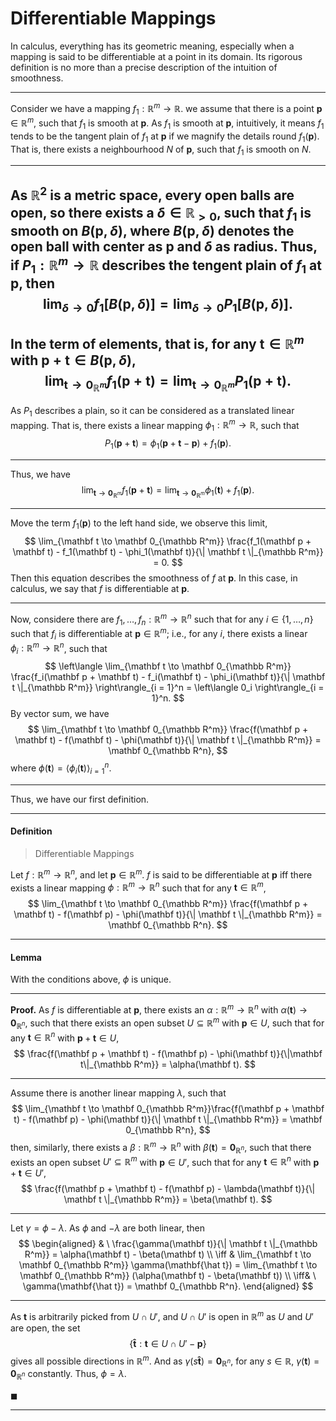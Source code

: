 # Differentiable Mappings

In calculus, everything has its geometric meaning, especially when a mapping is said to be differentiable at a point in its domain. Its rigorous definition is no more than a precise description of the intuition of smoothness.

---

Consider we have a mapping $f_1: \mathbb R^m \to \mathbb R$. we assume that there is a point $\mathbf p \in \mathbb R^m$, such that $f_1$ is smooth at $\mathbf p$. As $f_1$ is smooth at $\mathbf p$, intuitively, it means $f_1$ tends to be the tangent plain of $f_1$ at $\mathbf p$ if we magnify the details round $f_1(\mathbf p)$. That is, there exists a neighbourhood $N$ of $\mathbf p$, such that $f_1$ is smooth on $N$.

---

As $\mathbb R^2$ is a metric space, every open balls are open, so there exists a $\delta \in \mathbb R_{> 0}$, such that $f_1$ is smooth on $B(\mathbf p, \delta)$, where $B(\mathbf p , \delta)$ denotes the open ball with center as $\mathbf p$ and $\delta$ as radius. Thus, if $P_1: \mathbb R^m \to \mathbb R$ describes the tengent plain of $f_1$ at $\mathbf p$, then
$$
\lim_{\delta \to 0} f_1[B(\mathbf p , \delta)] = \lim_{\delta \to 0} P_1[B(\mathbf p, \delta)].
$$
---

In the term of elements, that is, for any $\mathbf t \in \mathbb R^m$ with $\mathbf p + \mathbf t \in B(\mathbf p, \delta)$,
$$
\lim_{\mathbf t \to \mathbf 0_{\mathbb R^m}} f_1(\mathbf p + \mathbf t) = \lim_{\mathbf t \to \mathbf 0_{\mathbb R^m}} P_1(\mathbf p + \mathbf t).
$$
---

As $P_1$ describes a plain, so it can be considered as a translated linear mapping. That is, there exists a linear mapping $\phi_1: \mathbb R^m \to \mathbb R$, such that
$$
P_1(\mathbf p + \mathbf t) = \phi_1 (\mathbf p + \mathbf t - \mathbf p) + f_1(\mathbf p).
$$

---

Thus, we have
$$
\lim_{\mathbf t \to \mathbf 0_{\mathbb R^m}} f_1(\mathbf p + \mathbf t) = \lim_{\mathbf t \to \mathbf 0_{\mathbb R^m}} \phi_1 (\mathbf t) + f_1(\mathbf p).
$$

---

Move the term $f_1(\mathbf p)$ to the left hand side, we observe this limit,
$$
\lim_{\mathbf t \to \mathbf 0_{\mathbb R^m}} \frac{f_1(\mathbf p + \mathbf t) - f_1(\mathbf t) - \phi_1(\mathbf t)}{\| \mathbf t \|_{\mathbb R^m}} = 0.
$$
Then this equation describes the smoothness of $f$ at $\mathbf p$. In this case, in calculus, we say that $f$ is differentiable at $\mathbf p$.

---

Now, considere there are $f_1, \ldots, f_n: \mathbb R^m \to \mathbb R^n$ such that for any $i \in \{1, \ldots, n\}$ such that $f_i$ is differentiable at $\mathbf p \in \mathbb R^m$; i.e., for any $i$, there exists a linear $\phi_i: \mathbb R^m \to \mathbb R^n$, such that
$$
\left\langle \lim_{\mathbf t \to \mathbf 0_{\mathbb R^m}} \frac{f_i(\mathbf p + \mathbf t) - f_i(\mathbf t) - \phi_i(\mathbf t)}{\| \mathbf t \|_{\mathbb R^m}} \right\rangle_{i = 1}^n = \left\langle 0_i \right\rangle_{i = 1}^n.
$$
By vector sum, we have
$$
\lim_{\mathbf t \to \mathbf 0_{\mathbb R^m}} \frac{f(\mathbf p + \mathbf t) - f(\mathbf t) - \phi(\mathbf t)}{\| \mathbf t \|_{\mathbb R^m}} = \mathbf 0_{\mathbb R^n},
$$
where $\phi(\mathbf t) = \langle \phi_i(\mathbf t) \rangle_{i = 1}^n$.

---

Thus, we have our first definition.

---

#### Definition

> Differentiable Mappings

Let $f: \mathbb R^m \to \mathbb R^n$, and let $\mathbf p \in \mathbb R^m$. $f$ is said to be differentiable at $\mathbf p$ iff there exists a linear mapping $\phi: \mathbb R^m \to \mathbb R^n$ such that for any $\mathbf t \in \mathbb R^m$,
$$
\lim_{\mathbf t \to \mathbf 0_{\mathbb R^m}} \frac{f(\mathbf p + \mathbf t) - f(\mathbf p) - \phi(\mathbf t)}{\| \mathbf t \|_{\mathbb R^m}} = \mathbf 0_{\mathbb R^n}.
$$

---

#### Lemma

With the conditions above, $\phi$ is unique.

---

**Proof.** As $f$ is differentiable at $\mathbf p$, there exists an $\alpha: \mathbb R^m \to \mathbb R^n$ with $\alpha(\mathbf t) \to \mathbf 0_{\mathbb R^n}$, such that there exists an open subset $U \subseteq \mathbb R^m$ with $\mathbf p \in U$, such that for any $\mathbf t \in \mathbb R^n$ with $\mathbf p + \mathbf t \in U$,
$$
\frac{f(\mathbf p + \mathbf t) - f(\mathbf p) - \phi(\mathbf t)}{\|\mathbf t\|_{\mathbb R^m}} = \alpha(\mathbf t).
$$

---

Assume there is another linear mapping $\lambda$, such that
$$
\lim_{\mathbf t \to \mathbf 0_{\mathbb R^m}}\frac{f(\mathbf p + \mathbf t) - f(\mathbf p) - \phi(\mathbf t)}{\| \mathbf t \|_{\mathbb R^m}} = \mathbf 0_{\mathbb R^n},
$$
then, similarly, there exists a $\beta: \mathbb R^m \to \mathbb R^n$ with $\beta(\mathbf t) = \mathbf 0_{\mathbb R^n}$, such that there exists an open subset $U' \subseteq \mathbb R^m$ with $\mathbf p \in U'$, such that for any $\mathbf t \in \mathbb R^n$ with $\mathbf p + \mathbf t \in U'$,
$$
\frac{f(\mathbf p + \mathbf t) - f(\mathbf p) - \lambda(\mathbf t)}{\| \mathbf t \|_{\mathbb R^m}} = \beta(\mathbf t).
$$

---

Let $\gamma = \phi - \lambda$. As $\phi$ and $-\lambda$ are both linear, then
$$
\begin{aligned}
& \ \frac{\gamma(\mathbf t)}{\| \mathbf t \|_{\mathbb R^m}} = \alpha(\mathbf t) - \beta(\mathbf t) \\
\iff & \lim_{\mathbf t \to \mathbf 0_{\mathbb R^m}} \gamma(\mathbf{\hat t}) = \lim_{\mathbf t \to \mathbf 0_{\mathbb R^m}} (\alpha(\mathbf t) - \beta(\mathbf t)) \\
\iff& \ \gamma(\mathbf{\hat t}) = \mathbf 0_{\mathbb R^n}.
\end{aligned}
$$

---

As $\mathbf t$ is arbitrarily picked from $U \cap U'$, and $U \cap U'$ is open in $\mathbb R^m$ as $U$ and $U'$ are open, the set
$$
\left\{ \mathbf{\hat t} : \mathbf t \in U \cap U' - \mathbf p \right\}
$$
gives all possible directions in $\mathbb R^m$. And as $\gamma(s \mathbf{\hat t}) = \mathbf 0_{\mathbb R^n}$, for any $s \in \mathbb R$, $\gamma(\mathbf t) = \mathbf 0_{\mathbb R^n}$ constantly. Thus, $\phi = \lambda$.

$\blacksquare$

---

